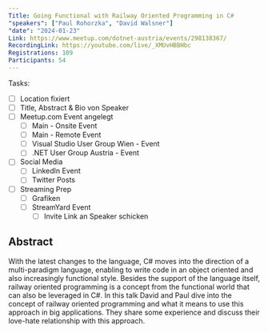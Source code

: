 ```yaml
---
Title: Going Functional with Railway Oriented Programming in C#
"speakers": ["Paul Rohorzka", "David Walsner"]
"date": "2024-01-23"
Link: https://www.meetup.com/dotnet-austria/events/298138367/
RecordingLink: https://youtube.com/live/_XMUvHBBHbc
Registrations: 109
Participants: 54
---
```

Tasks:
- [ ] Location fixiert
- [ ] Title, Abstract & Bio von Speaker
- [ ] Meetup.com Event angelegt
	- [ ] Main - Onsite Event
	- [ ] Main - Remote Event
	- [ ] Visual Studio User Group Wien - Event
	- [ ] .NET User Group Austria - Event
- [ ] Social Media
	- [ ] LinkedIn Event
	- [ ] Twitter Posts
- [ ] Streaming Prep
	- [ ] Grafiken
	- [ ] StreamYard Event
		- [ ] Invite Link an Speaker schicken

## Abstract

With the latest changes to the language, C# moves into the direction of a multi-paradigm language, enabling to write code in an object oriented and also increasingly functional style. Besides the support of the language itself, railway oriented programming is a concept from the functional world that can also be leveraged in C#. In this talk David and Paul dive into the concept of railway oriented programming and what it means to use this approach in big applications. They share some experience and discuss their love-hate relationship with this approach.